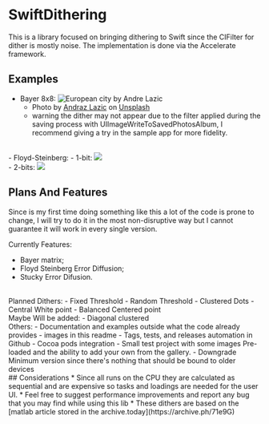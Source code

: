 # SwiftDithering

This is a library focused on bringing dithering to Swift since the CIFilter for dither is mostly noise.
The implementation is done via the Accelerate framework.
<br>
## Examples
- Bayer 8x8:
    ![European city by Andre Lazic](./Sample/SampleImages/CityComparison.png)
    - Photo by <a href="https://unsplash.com/@andrazlazic?utm_source=unsplash&utm_medium=referral&utm_content=creditCopyText">Andraz Lazic</a> on <a href="https://unsplash.com/photos/5suzgCS6mIc?utm_source=unsplash&utm_medium=referral&utm_content=creditCopyText">Unsplash</a>
    - warning the dither may not appear due to the filter applied during the saving process with UIImageWriteToSavedPhotosAlbum, I recommend giving a try in the sample app for more fidelity.
<br>
- Floyd-Steinberg:
    - 1-bit:
    <img src="https://i.imgur.com/tyzuqXu.png"/>
<br>
    - 2-bits:
    <img src="https://i.imgur.com/UOo2bbZ.png"/>

<br>

## Plans And Features
Since is my first time doing something like this a lot of the code is prone to change, I will try to do it in the most non-disruptive way but I cannot guarantee it will work in every single version.

Currently Features:
 - Bayer matrix;
 - Floyd Steinberg Error Diffusion;
 - Stucky Error Difusion.
 <br>
Planned Dithers:
 - Fixed Threshold
 - Random Threshold 
 - Clustered Dots
 - Central White point
 - Balanced Centered point
<br>
 Maybe Will be added:
 - Diagonal clustered
<br>
 Others:
 - Documentation and examples outside what the code already provides
 - images in this readme
 - Tags, tests, and releases automation in Github
 - Cocoa pods integration
 - Small test project with some images Pre-loaded and the ability to add your own from the gallery.
 - Downgrade Minimum version since there's nothing that should be bound to older devices
 
<br>
 ## Considerations
* Since all runs on the CPU they are calculated as sequential and are expensive so tasks and loadings are needed for the user UI.
* Feel free to suggest performance improvements and report any bug that you may find while using this lib
* These dithers are based on the [matlab article stored in the archive.today](https://archive.ph/71e9G)

